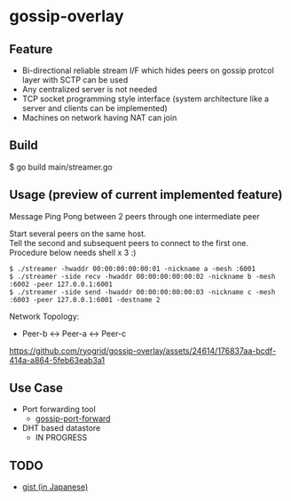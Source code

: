 # gossip-overlay
## Feature
- Bi-directional reliable stream I/F which hides peers on gossip protcol layer with SCTP can be used
- Any centralized server is not needed
- TCP socket programming style interface (system architecture like a server and clients can be implemented) 
- Machines on network having NAT can join

## Build
$ go build main/streamer.go

## Usage (preview of current implemented feature)
Message Ping Pong between 2 peers through one intermediate peer  

Start several peers on the same host.  
Tell the second and subsequent peers to connect to the first one.  
Procedure below needs shell x 3 :)

```
$ ./streamer -hwaddr 00:00:00:00:00:01 -nickname a -mesh :6001
$ ./streamer -side recv -hwaddr 00:00:00:00:00:02 -nickname b -mesh :6002 -peer 127.0.0.1:6001
$ ./streamer -side send -hwaddr 00:00:00:00:00:03 -nickname c -mesh :6003 -peer 127.0.0.1:6001 -destname 2
```

Network Topology:  
- Peer-b <-> Peer-a <-> Peer-c 

https://github.com/ryogrid/gossip-overlay/assets/24614/176837aa-bcdf-414a-a864-5feb63eab3a1

## Use Case
- Port forwarding tool
  - [gossip-port-forward](https://github.com/ryogrid/gossip-port-forward)
- DHT based datastore
  - IN PROGRESS

## TODO
- [gist (in Japanese)](https://gist.github.com/ryogrid/e78088bc531bc62c10eba1c0d0e0b7fc)
